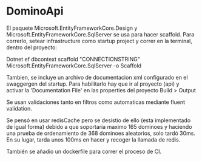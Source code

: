 # DominoApi
El paquete  Microsoft.EntityFrameworkCore.Design y Microsoft.EntityFrameworkCore.SqlServer se usa para hacer scaffold. Para correrlo, setear infrastructure como startup project y correr en la terminal, dentro del proyecto:

Dotnet ef dbcontext scaffold "CONNECTIONSTRING" Microsoft.EntityFrameworkCore.SqlServer -o Scaffold


Tambien, se incluye un archivo de documentacion xml configurado en el swaggergen del startup. Para habilitarlo hay que ir al proyecto (api) y activar la 'Documentation File' en las properties del proyecto Build > Output

Se usan validaciones tanto en filtros como automaticas mediante fluent validation.

Se pensó en usar redisCache pero se desistio de ello (esta implementado de igual forma) debido a que soportaria maximo 165 dominoes y haciendo una prueba de ordenamiento de 368 dominoes aleatorios, solo tardó 30ms. En su lugar, tarda unos 100ms en hacer y recoger la llamada de redis.

También se añadio un dockerfile para correr el proceso de CI.
